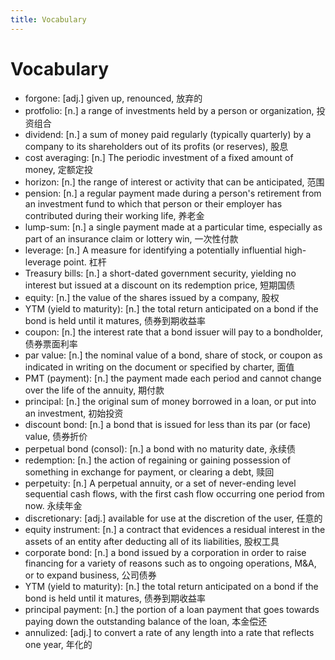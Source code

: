 ```yaml
---
title: Vocabulary
---
```

# Vocabulary

- forgone: [adj.] given up, renounced, 放弃的
- protfolio: [n.] a range of investments held by a person or organization, 投资组合
- dividend: [n.] a sum of money paid regularly (typically quarterly) by a company to its shareholders out of its profits (or reserves), 股息
- cost averaging: [n.] The periodic investment of a fixed amount of money, 定额定投
- horizon: [n.] the range of interest or activity that can be anticipated, 范围
- pension: [n.] a regular payment made during a person's retirement from an investment fund to which that person or their employer has contributed during their working life, 养老金
- lump-sum: [n.] a single payment made at a particular time, especially as part of an insurance claim or lottery win, 一次性付款
- leverage: [n.] A measure for identifying a potentially influential high-leverage point. 杠杆
- Treasury bills: [n.] a short-dated government security, yielding no interest but issued at a discount on its redemption price, 短期国债
- equity: [n.] the value of the shares issued by a company, 股权
- YTM (yield to maturity): [n.] the total return anticipated on a bond if the bond is held until it matures, 债券到期收益率
- coupon: [n.] the interest rate that a bond issuer will pay to a bondholder, 债券票面利率
- par value: [n.] the nominal value of a bond, share of stock, or coupon as indicated in writing on the document or specified by charter, 面值
- PMT (payment): [n.] the payment made each period and cannot change over the life of the annuity, 期付款
- principal: [n.] the original sum of money borrowed in a loan, or put into an investment, 初始投资
- discount bond: [n.] a bond that is issued for less than its par (or face) value, 债券折价
- perpetual bond (consol): [n.] a bond with no maturity date, 永续债
- redemption: [n.] the action of regaining or gaining possession of something in exchange for payment, or clearing a debt, 赎回
- perpetuity: [n.] A perpetual annuity, or a set of never-ending level sequential cash flows, with the first cash flow occurring one period from now. 永续年金
- discretionary: [adj.] available for use at the discretion of the user, 任意的
- equity instrument: [n.] a contract that evidences a residual interest in the assets of an entity after deducting all of its liabilities, 股权工具
- corporate bond: [n.] a bond issued by a corporation in order to raise financing for a variety of reasons such as to ongoing operations, M&A, or to expand business, 公司债券
- YTM (yield to maturity): [n.] the total return anticipated on a bond if the bond is held until it matures, 债券到期收益率
- principal payment: [n.] the portion of a loan payment that goes towards paying down the outstanding balance of the loan, 本金偿还
- annulized: [adj.] to convert a rate of any length into a rate that reflects one year, 年化的